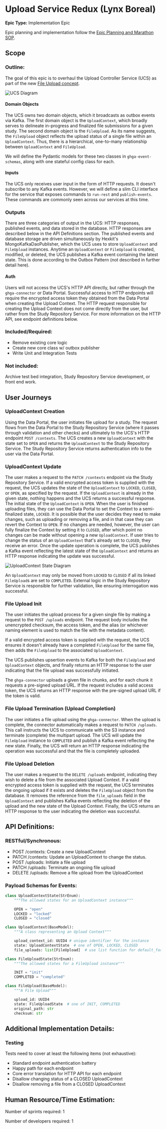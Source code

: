 # Upload Service Redux (Lynx Boreal)
**Epic Type:** Implementation Epic

Epic planning and implementation follow the
[Epic Planning and Marathon SOP](https://docs.ghga-dev.de/main/sops/sop001_epic_planning.html).

## Scope
### Outline:
The goal of this epic is to overhaul the Upload Controller Service (UCS) as part of the
new [File Upload concept](https://ghga.pages.hzdr.de/internal.ghga.de/feature_archconcept-file-upload/developer/architecture_concepts/ac007_file_upload/).

![UCS Diagram](./images/ucs.png)

#### Domain Objects
The UCS owns two domain objects, which it broadcasts as outbox events via Kafka. The
first domain object is the `UploadContext`, which broadly serves to delineate
in-progress and finalized file submissions for a given study. The second domain
object is the `FileUpload`. As its name suggests, the `FileUpload` object reflects
the upload status of a single file within an `UploadContext`. Thus, there is a
hierarchical, one-to-many relationship between `UploadContext` and `FileUpload`.

We will define the Pydantic models for these two classes in `ghga-event-schemas`,
along with one stateful config class for each.

#### Inputs
The UCS only receives user input in the form of HTTP requests. It doesn't subscribe to
any Kafka events. However, we will define a slim CLI interface for the service that
exposes commands to `run-rest` and `publish-events`. These commands are commonly seen
across our services at this time.

### Outputs
There are three categories of output in the UCS: HTTP responses, published events, and
data stored in the database. HTTP responses are described below in the API Definitions
section. The published events and database storage are driven simultaneously by
Hexkit's MongoKafkaDaoPublisher, which the UCS uses to store `UploadContext` and
`FileUpload` instances. Anytime an `UploadContext` or `FileUpload` is created, modified,
or deleted, the UCS publishes a Kafka event containing the latest state. This is done
according to the Outbox Pattern (not described in further detail here).

#### Auth
Users will not access the UCS's HTTP API directly, but rather through the
`ghga-connector` or Data Portal.
Successful access to HTTP endpoints will require the encrypted
access token they obtained from the Data Portal when creating the Upload Context.
The HTTP request responsible for creating the Upload Context does not come directly
from the user, but rather from the Study Repository Service.
For more information on the HTTP API, see endpoint definitions below.

### Included/Required:
- Remove existing core logic
- Create new core class w/ outbox publisher
- Write Unit and Integration Tests

### Not included:
Archive test bed integration, Study Repository Service development, or front end work.

## User Journeys

### UploadContext Creation
Using the Data Portal, the user initiates file upload for a study. The request flows
from the Data Portal to the Study Repository Service (where it passes through
validation and other checks) and ultimately to the UCS's HTTP endpoint
`POST /contexts`. The UCS creates a new
`UploadContext` with the state set to `OPEN` and returns the `UploadContext` to the
Study Repository Service. The Study Repository Service returns authentication info
to the user via the Data Portal.

### UploadContext Update
The user makes a request to the `PATCH /contexts` endpoint via the Study Repository
Service. If a valid encrypted access token is supplied with the request, the UCS
updates the state of the `UploadContext` to `LOCKED`, `CLOSED`, or `OPEN`, as
specified by the request. If the `UploadContext` is already in the given state, nothing
happens and the UCS returns a successful response.
The initial state of the `UploadContext` is `OPEN`. When the user is finished uploading
files, they can use the Data Portal to set the Context to a semi-finalized state,
`LOCKED`. It is possible that the user decides they need to make changes, such as
uploading or removing a file, and in that case they can revert the Context to `OPEN`.
If no changes are needed, however, the user can fully finalize the Context by setting
it to `CLOSED`, after which point no changes can be made without opening a new
`UploadContext`.
If user tries to change the status of an `UploadContext` that's already set to `CLOSED`,
they receive an error. Once the update operation is complete, the UCS publishes a Kafka
event reflecting the latest state of the `UploadContext` and returns an HTTP response
indicating the update was successful.

![UploadContext State Diagram](./images/upload_context.png)

An `UploadContext` may only be moved from `LOCKED` to `CLOSED` if all its linked
`FileUpload`s are set to `COMPLETED`. External logic in the Study Repository Service
is responsible for further validation, like ensuring interrogation was successful.

### File Upload Init
The user initiates the upload process for a given single file by making a request to
the `POST /uploads` endpoint. The request body includes the unencrypted checksum, the
access token, and the alias (or whichever naming element is used to match the file
with the metadata content).

If a valid encrypted access token is supplied with the
request, the UCS ensures it doesn't already have a completed `FileUpload` for the same
file, then adds the `FileUpload` to the associated `UploadContext`.

The UCS publishes upsertion events to Kafka for both the `FileUpload` and
`UploadContext` objects, and finally returns an HTTP response to the user indicating
that the file upload was successfully initiated.

The `ghga-connector` uploads a given file in chunks, and for each chunk it requests
a pre-signed upload URL. If the request includes a valid access token, the UCS
returns an HTTP response with the pre-signed upload URL if the token is valid.

### File Upload Termination (Upload Completion)
The user initiates a file upload using the `ghga-connector`. When the upload is
complete, the connector automatically makes a request to `PATCH /uploads`. This call
instructs the UCS to communicate with the S3 instance and terminate (complete) the
multipart upload. The UCS will update the `FileUpload` instance to `COMPLETED` and
publish a Kafka event reflecting the new state. Finally, the UCS will return an HTTP
response indicating the operation was successful and that the file is completely
uploaded.

### File Upload Deletion
The user makes a request to the `DELETE /uploads` endpoint, indicating they wish to
delete a file from the associated Upload Context. If a valid encrypted access token
is supplied with the request, the UCS terminates the ongoing upload if it exists and
deletes the `FileUpload` object from the database. It removes the reference
from the `file_uploads` field in the `UploadContext` and publishes Kafka events
reflecting the deletion of the upload and the new state of the Upload Context.
Finally, the UCS returns an HTTP response to the user indicating the deletion was
successful.

## API Definitions:

### RESTful/Synchronous:

- POST /contexts: Create a new UploadContext
- PATCH /contexts: Update an UploadContext to change the status.
- POST /uploads: Initiate a file upload
- PATCH /uploads: Terminate an ongoing file upload
- DELETE /uploads: Remove a file upload from the UploadContext

### Payload Schemas for Events:

```python
class UploadContextState(StrEnum):
    """The allowed states for an UploadContext instance"""

    OPEN = "open"
    LOCKED = "locked"
    CLOSED = "closed"

class UploadContext(BaseModel):
    """A class representing an Upload Context"""

    upload_context_id: UUID4 # unique identifier for the instance
    state: UploadContextState  # one of OPEN, LOCKED, CLOSED
    file_uploads: list[FileUpload]  # use list function for default_factory

class FileUploadState(StrEnum):
    """The allowed states for a FileUpload instance"""

    INIT = "init"
    COMPLETED = "completed"

class FileUpload(BaseModel):
    """A File Upload"""

    upload_id: UUID4
    state: FileUploadState  # one of INIT, COMPLETED
    original_path: str
    checksum: str
```


## Additional Implementation Details:


### Testing
Tests need to cover at least the following items (not exhaustive):
- Standard endpoint authentication battery
- Happy path for each endpoint
- Core error translation for HTTP API for each endpoint
- Disallow changing status of a CLOSED UploadContext
- Disallow removing a file from a CLOSED UploadContext


## Human Resource/Time Estimation:

Number of sprints required: 1

Number of developers required: 1
